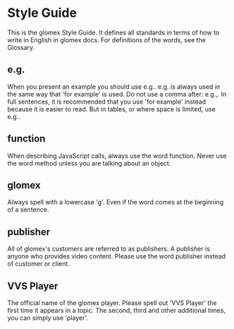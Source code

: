 # Style Guide
This is the glomex Style Guide.
It defines all standards in terms of how to write in English in glomex docs.
For definitions of the words, see the Glossary.

## e.g.

When you present an example you should use e.g..  e.g. is always used in the same way that 'for example' is used. Do not use a comma after: e.g.,.  In full sentences, it is recommended that you use 'for example' instead because it is easier to read.  But in tables, or where space is limited, use e.g..  

## function

When describing JavaScript calls, always use the word function.  Never use the word method unless you are talking about an object.

## glomex

Always spell with a lowercase 'g'. Even if the word comes at the beginning of a sentence.

## publisher

All of glomex's customers are referred to as publishers.  A publisher is anyone who provides video content. Please use the word publisher instead of customer or client.

## VVS Player

The official name of the glomex player.  Please spell out 'VVS Player' the first time it appears in a topic.  The second, third and other additional times, you can simply use 'player'.




